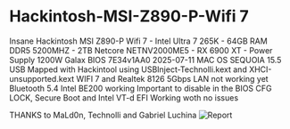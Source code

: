 # Hackintosh-MSI-Z890-P-Wifi 7
Insane Hackintosh MSI Z890-P Wifi 7 - Intel Ultra 7 265K - 64GB RAM DDR5 5200MHZ - 2TB Netcore NETNV2000ME5 - RX 6900 XT - Power Supply 1200W Galax
BIOS 7E34v1AA0 2025-07-11 
MAC OS SEQUOIA 15.5
USB Mapped with Hackintool using USBInject-Technolli.kext and XHCI-unsupported.kext
WIFI 7 and Realtek 8126 5Gbps LAN not working yet
Bluetooth 5.4 Intel BE200 working
Important to disable in the BIOS CFG LOCK, Secure Boot and Intel VT-d
EFI Working woth no issues

THANKS to MaLd0n, Technolli and Gabriel Luchina
![Report](https://github.com/user-attachments/assets/b40ca891-1d90-4e28-bcad-621f74254e2a)
